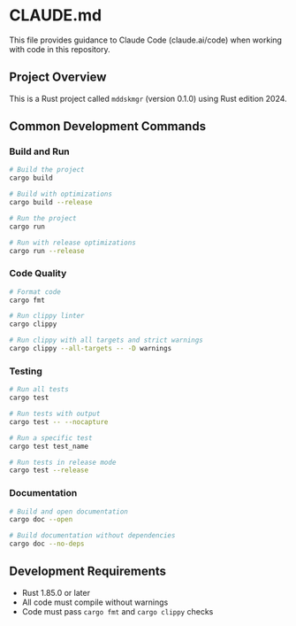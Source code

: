 # CLAUDE.md

This file provides guidance to Claude Code (claude.ai/code) when working with code in this repository.

## Project Overview

This is a Rust project called `mddskmgr` (version 0.1.0) using Rust edition 2024.

## Common Development Commands

### Build and Run
```bash
# Build the project
cargo build

# Build with optimizations
cargo build --release

# Run the project
cargo run

# Run with release optimizations
cargo run --release
```

### Code Quality
```bash
# Format code
cargo fmt

# Run clippy linter
cargo clippy

# Run clippy with all targets and strict warnings
cargo clippy --all-targets -- -D warnings
```

### Testing
```bash
# Run all tests
cargo test

# Run tests with output
cargo test -- --nocapture

# Run a specific test
cargo test test_name

# Run tests in release mode
cargo test --release
```

### Documentation
```bash
# Build and open documentation
cargo doc --open

# Build documentation without dependencies
cargo doc --no-deps
```

## Development Requirements

- Rust 1.85.0 or later
- All code must compile without warnings
- Code must pass `cargo fmt` and `cargo clippy` checks